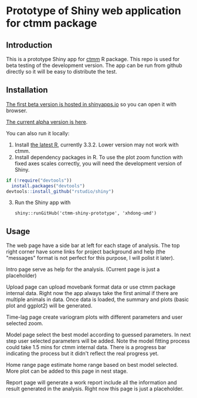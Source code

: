 # Prototype of Shiny web application for ctmm package

## Introduction

This is a prototype Shiny app for [ctmm](https://cran.r-project.org/web/packages/ctmm/index.html) R package. This repo is used for beta testing of the development version. The app can be run from github directly so it will be easy to distribute the test.

## Installation

[The first beta version is hosted in shinyapps.io](https://ctmm.shinyapps.io/dashboard1/) so you can open it with browser.

[The current alpha version is here](https://ctmm.shinyapps.io/dashboardalpha/).

You can also run it locally:

1. Install [the latest R](https://www.r-project.org/), currently 3.3.2. Lower version may not work with ctmm.
2. Install dependency packages in R. To use the plot zoom function with fixed axes scales correctly, you will need the development version of Shiny.
	
```r
if (!require("devtools"))
  install.packages("devtools")
devtools::install_github("rstudio/shiny")
```

3. Run the Shiny app with

	`shiny::runGitHub('ctmm-shiny-prototype', 'xhdong-umd')`
	
	
## Usage

The web page have a side bar at left for each stage of analysis. The top right corner have some links for project background and help (the "messages" format is not perfect for this purpose, I will polist it later).

Intro page serve as help for the analysis. (Current page is just a placeholder)

Upload page can upload movebank format data or use ctmm package internal data. Right now the app always take the first animal if there are multiple animals in data. Once data is loaded, the summary and plots (basic plot and ggplot2) will be generated.

Time-lag page create variogram plots with different parameters and user selected zoom.

Model page select the best model according to guessed parameters. In next step user selected parameters will be added. Note the model fitting process could take 1.5 mins for ctmm internal data. There is a progress bar indicating the process but it didn't reflect the real progress yet.

Home range page estimate home range based on best model selected. More plot can be added to this page in nest stage.

Report page will generate a work report include all the information and result generated in the analysis. Right now this page is just a placeholder.

